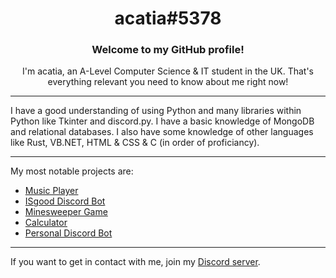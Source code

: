 <div align="center">
  <h1>acatia#5378</h1>
  
  <h3>Welcome to my GitHub profile!</h3>
  
  <p>I'm acatia, an A-Level Computer Science & IT student in the UK. That's everything relevant you need to know about me right now!</p>  

</div>

-----------------

I have a good understanding of using Python and many libraries within Python like Tkinter and discord.py. I have a basic knowledge of MongoDB and relational databases. I also have some knowledge of other languages like Rust, VB.NET, HTML & CSS & C (in order of proficiancy).

-----------------
My most notable projects are:
* [Music Player](https://github.com/acatiadroid/music-player)
* [ISgood Discord Bot](https://github.com/isgood-development/bot)
* [Minesweeper Game](https://github.com/acatiadroid/minesweeper)
* [Calculator](https://github.com/acatiadroid/calculator-gui)
* [Personal Discord Bot](https://github.com/acatiadroid/acatiadroid-bot)

-----------------
If you want to get in contact with me, join my [Discord server](https://discord.gg/p5bURjs).
